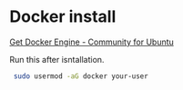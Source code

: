 # Docker install

[Get Docker Engine - Community for Ubuntu](https://docs.docker.com/install/linux/docker-ce/ubuntu/)

Run this after isntallation.

```bash
 sudo usermod -aG docker your-user
```
